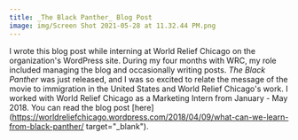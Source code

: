 ```yaml
---
title: _The Black Panther_ Blog Post
image: img/Screen Shot 2021-05-28 at 11.32.44 PM.png
---
```


I wrote this blog post while interning at World Relief Chicago on the organization's WordPress site. During my four months with WRC, my role included managing the blog and occasionally writing posts. _The Black Panther_ was just released, and I was so excited to relate the message of the movie to immigration in the United States and World Relief Chicago's work. I worked with World Relief Chicago as a Marketing Intern from January - May 2018. You can read the blog post [here](https://worldreliefchicago.wordpress.com/2018/04/09/what-can-we-learn-from-black-panther/ target="_blank"). 
